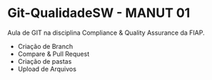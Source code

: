 # Git-QualidadeSW - MANUT 01
Aula de GIT na disciplina Compliance &amp; Quality Assurance da FIAP.

- Criação de Branch
- Compare & Pull Request
- Criação de pastas
- Upload de Arquivos

